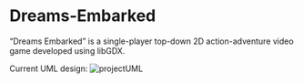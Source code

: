 # Dreams-Embarked
“Dreams Embarked” is a single-player top-down 2D action-adventure video game developed using libGDX.

Current UML design:
![projectUML](https://github.com/MatFit/Dreams-Embarked/assets/98432375/f2b9f7e8-7d5a-4ba6-ad22-11135bdccac8)
